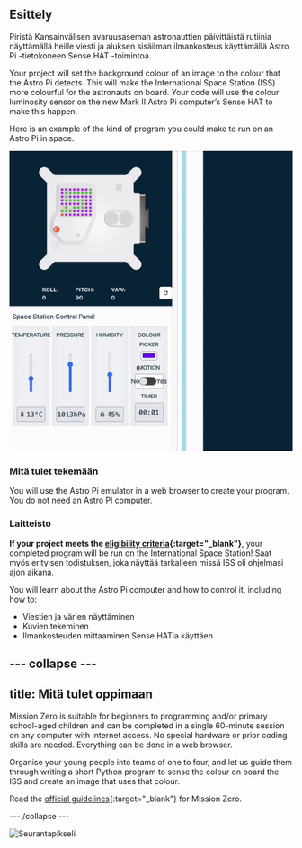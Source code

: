 ## Esittely

Piristä Kansainvälisen avaruusaseman astronauttien päivittäistä rutiinia näyttämällä heille viesti ja aluksen sisäilman ilmankosteus käyttämällä Astro Pi -tietokoneen Sense HAT -toimintoa.

Your project will set the background colour of an image to the colour that the Astro Pi detects. This will make the International Space Station (ISS) more colourful for the astronauts on board. Your code will use the colour luminosity sensor on the new Mark II Astro Pi computer’s Sense HAT to make this happen.

Here is an example of the kind of program you could make to run on an Astro Pi in space.

![The Sense HAT emulator running a sample program with a snake that's background colour changes to the colour sense.](images/finished.gif)

### Mitä tulet tekemään

You will use the Astro Pi emulator in a web browser to create your program. You do not need an Astro Pi computer.

### Laitteisto

**If your project meets the [eligibility criteria](https://astro-pi.org/mission-zero/eligibility){:target="_blank"}**, your completed program will be run on the International Space Station! Saat myös erityisen todistuksen, joka näyttää tarkalleen missä ISS oli ohjelmasi ajon aikana.

You will learn about the Astro Pi computer and how to control it, including how to:
+ Viestien ja värien näyttäminen
+ Kuvien tekeminen
+ Ilmankosteuden mittaaminen Sense HATia käyttäen

--- collapse ---
---
title: Mitä tulet oppimaan
---

Mission Zero is suitable for beginners to programming and/or primary school-aged children and can be completed in a single 60-minute session on any computer with internet access. No special hardware or prior coding skills are needed. Everything can be done in a web browser.

Organise your young people into teams of one to four, and let us guide them through writing a short Python program to sense the colour on board the ISS and create an image that uses that colour.

Read the [official guidelines](https://astro-pi.org/mission-zero/guidelines){:target="_blank"} for Mission Zero.

--- /collapse ---

![Seurantapikseli](https://code.org/api/hour/begin_raspberrypi_astropi.png)
